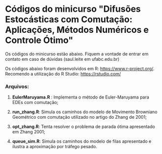 # Códigos do minicurso "Difusões Estocásticas com Comutação: Aplicações, Métodos Numéricos e Controle Ótimo"

Os códigos do minicurso estão abaixo. Fiquem a vontade de entrar em contato em 
caso de dúvidas (saul.leite em ufabc.edu.br)

Os códigos abaixo foram desenvolvidos em R: <https://www.r-project.org/>.
Recomendo a utilização do R Studio: <https://rstudio.com/>

### Arquivos:

1. **EulerMaruyama.R** : Implementa o método de Euler-Maruyama para EDEs com comutação;

2. **run_zhang.R**: Simula os caminhos do modelo de Movimento Browniano Geométrico
   com comutação utilizado no artigo do Zhang de 2001;
   
3. **opt_zhang.R**: Tenta resolver o problema de parada ótima apresentado em Zhang 2001;

4. **queue_sim.R**: Simula os caminhos do modelo de filas apresentado e ilustra
a aproximação por tráfego pesado.

